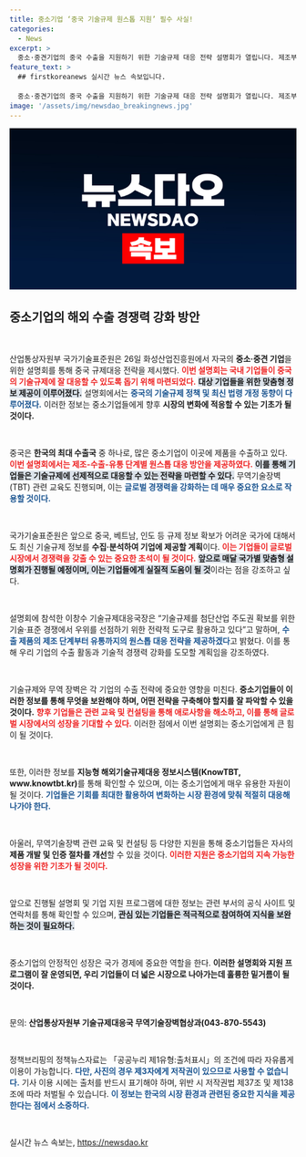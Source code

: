 ```yaml
---
title: 중소기업 ‘중국 기술규제 원스톱 지원’ 필수 사실!
categories:
  - News
excerpt: >
  중소·중견기업의 중국 수출을 지원하기 위한 기술규제 대응 전략 설명회가 열립니다. 제조부터 유통까지 원스톱으로 해결할 방안을 제공하며, 향후 해외 규제 정보 제공과 교육도 진행됩니다. 클릭해서 더 알아보세요!
feature_text: >
  ## firstkoreanews 실시간 뉴스 속보입니다.

  중소·중견기업의 중국 수출을 지원하기 위한 기술규제 대응 전략 설명회가 열립니다. 제조부터 유통까지 원스톱으로 해결할 방안을 제공하며, 향후 해외 규제 정보 제공과 교육도 진행됩니다. 클릭해서 더 알아보세요!
image: '/assets/img/newsdao_breakingnews.jpg'
---
```


<p><img src="/assets/img/newsdao_breakingnews.jpg" alt="firstkoreanews 속보" /></p>

<h2 data-ke-size="size26">중소기업의 해외 수출 경쟁력 강화 방안</h2>

<p data-ke-size="size16">&nbsp;</p>

<p>산업통상자원부 국가기술표준원은 26일 화성산업진흥원에서 자국의 <b>중소·중견 기업</b>을 위한 설명회를 통해 중국 규제대응 전략을 제시했다. <b><span style="color: #ee2323;">이번 설명회는 국내 기업들이 중국의 기술규제에 잘 대응할 수 있도록 돕기 위해 마련되었다.</span></b> <b><span style="background-color: #21538527;">대상 기업들을 위한 맞춤형 정보 제공이 이루어졌다.</span></b> 설명회에서는 <b><span style="color: #1a5490;">중국의 기술규제 정책 및 최신 법령 개정 동향이 다루어졌다.</span></b> 이러한 정보는 중소기업들에게 향후 <b>시장의 변화에 적응할 수 있는 기초가 될 것이다.</b> </p>

<p data-ke-size="size16">&nbsp;</p>

<p>중국은 <b>한국의 최대 수출국</b> 중 하나로, 많은 중소기업이 이곳에 제품을 수출하고 있다. <b><span style="color: #ee2323;">이번 설명회에서는 제조-수출-유통 단계별 원스톱 대응 방안을 제공하였다.</span></b> <b><span style="background-color: #21538527;">이를 통해 기업들은 기술규제에 선제적으로 대응할 수 있는 전략을 마련할 수 있다.</span></b> 무역기술장벽(TBT) 관련 교육도 진행되며, 이는 <b><span style="color: #1a5490;">글로벌 경쟁력을 강화하는 데 매우 중요한 요소로 작용할 것이다.</span></b> </p>

<p data-ke-size="size16">&nbsp;</p>

<p>국가기술표준원은 앞으로 중국, 베트남, 인도 등 규제 정보 확보가 어려운 국가에 대해서도 최신 기술규제 정보를 <b>수집·분석하여 기업에 제공할 계획</b>이다. <b><span style="color: #ee2323;">이는 기업들이 글로벌 시장에서 경쟁력을 갖출 수 있는 중요한 초석이 될 것이다.</span></b> <b><span style="background-color: #21538527;">앞으로 매달 국가별 맞춤형 설명회가 진행될 예정이며, 이는 기업들에게 실질적 도움이 될 것</span></b>이라는 점을 강조하고 싶다. </p>

<p data-ke-size="size16">&nbsp;</p>

<p>설명회에 참석한 이창수 기술규제대응국장은 “기술규제를 첨단산업 주도권 확보를 위한 기술·표준 경쟁에서 우위를 선점하기 위한 전략적 도구로 활용하고 있다”고 말하며, <b><span style="color: #1a5490;">수출 제품의 제조 단계부터 유통까지의 원스톱 대응 전략을 제공하겠다</span></b>고 밝혔다. 이를 통해 우리 기업의 수출 활동과 기술적 경쟁력 강화를 도모할 계획임을 강조하였다. </p>

<p data-ke-size="size16">&nbsp;</p>

<p>기술규제와 무역 장벽은 각 기업의 수출 전략에 중요한 영향을 미친다. <b>중소기업들이 이러한 정보를 통해 무엇을 보완해야 하며, 어떤 전략을 구축해야 할지를 잘 파악할 수 있을 것이다.</b> <b><span style="color: #ee2323;">향후 기업들은 관련 교육 및 컨설팅을 통해 애로사항을 해소하고, 이를 통해 글로벌 시장에서의 성장을 기대할 수 있다.</span></b>  이러한 점에서 이번 설명회는 중소기업에게 큰 힘이 될 것이다. </p>

<p data-ke-size="size16">&nbsp;</p>

<p>또한, 이러한 정보를 <b>지능형 해외기술규제대응 정보시스템(KnowTBT, www.knowtbt.kr)</b>를 통해 확인할 수 있으며, 이는 중소기업에게 매우 유용한 자원이 될 것이다. <b><span style="color: #1a5490;">기업들은 기회를 최대한 활용하여 변화하는 시장 환경에 맞춰 적절히 대응해 나가야 한다.</span></b></p>

<p data-ke-size="size16">&nbsp;</p>

<p>아울러, 무역기술장벽 관련 교육 및 컨설팅 등 다양한 지원을 통해 중소기업들은 자사의 <b>제품 개발 및 인증 절차를 개선</b>할 수 있을 것이다. <b><span style="color: #ee2323;">이러한 지원은 중소기업의 지속 가능한 성장을 위한 기초가 될 것이다.</span></b> </p>

<p data-ke-size="size16">&nbsp;</p>

<p>앞으로 진행될 설명회 및 기업 지원 프로그램에 대한 정보는 관련 부서의 공식 사이트 및 연락처를 통해 확인할 수 있으며, <b><span style="background-color: #21538527;">관심 있는 기업들은 적극적으로 참여하여 지식을 보완하는 것이 필요하다.</span></b> </p>

<p data-ke-size="size16">&nbsp;</p>

<p>중소기업의 안정적인 성장은 국가 경제에 중요한 역할을 한다. <b>이러한 설명회와 지원 프로그램이 잘 운영되면, 우리 기업들이 더 넓은 시장으로 나아가는데 훌륭한 밑거름이 될 것이다.</b></p>

<p data-ke-size="size16">&nbsp;</p>

<p>문의: <b>산업통상자원부 기술규제대응국 무역기술장벽협상과(043-870-5543)</b> </p>

<p data-ke-size="size16">&nbsp;</p>

<p>정책브리핑의 정책뉴스자료는 「공공누리 제1유형:출처표시」의 조건에 따라 자유롭게 이용이 가능합니다. <b><span style="color: #1a5490;">다만, 사진의 경우 제3자에게 저작권이 있으므로 사용할 수 없습니다.</span></b> 기사 이용 시에는 출처를 반드시 표기해야 하며, 위반 시 저작권법 제37조 및 제138조에 따라 처벌될 수 있습니다. <b><span style="color: #1a5490;">이 정보는 한국의 시장 환경과 관련된 중요한 지식을 제공한다는 점에서 소중하다.</span></b> <p data-ke-size="size16">&nbsp;</p></p>
실시간 뉴스 속보는, <a href="https://newsdao.kr" rel="dofollow">https://newsdao.kr</a>


